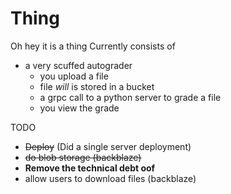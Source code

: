 # Thing

Oh hey it is a thing
Currently consists of

- a very scuffed autograder
  - you upload a file
  - file _will_ is stored in a bucket
  - a grpc call to a python server to grade a file
  - you view the grade

TODO

- ~~Deploy~~ (Did a single server deployment)
- ~~do blob storage (backblaze)~~
- **Remove the technical debt oof**
- allow users to download files (backblaze)
